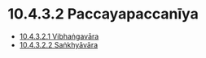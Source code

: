 # 10.4.3.2 Paccayapaccanīya

* [10.4.3.2.1 Vibhaṅgavāra](10.4.3.2/10.4.3.2.1.md)
* [10.4.3.2.2 Saṅkhyāvāra](10.4.3.2/10.4.3.2.2.md)

